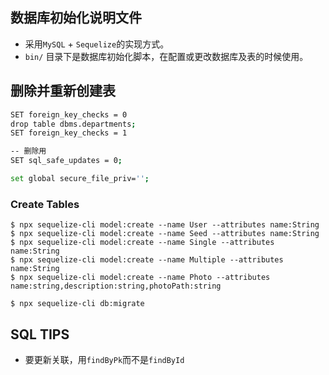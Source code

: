 ## 数据库初始化说明文件

- 采用`MySQL` + `Sequelize`的实现方式。
- `bin/` 目录下是数据库初始化脚本，在配置或更改数据库及表的时候使用。

## 删除并重新创建表

```bash
SET foreign_key_checks = 0
drop table dbms.departments;
SET foreign_key_checks = 1

-- 删除用
SET sql_safe_updates = 0;

set global secure_file_priv='';
```

### Create Tables

```shell script
$ npx sequelize-cli model:create --name User --attributes name:String
$ npx sequelize-cli model:create --name Seed --attributes name:String
$ npx sequelize-cli model:create --name Single --attributes name:String
$ npx sequelize-cli model:create --name Multiple --attributes name:String
$ npx sequelize-cli model:create --name Photo --attributes name:string,description:string,photoPath:string

$ npx sequelize-cli db:migrate
```

## SQL TIPS

- 要更新关联，用`findByPk`而不是`findById`
